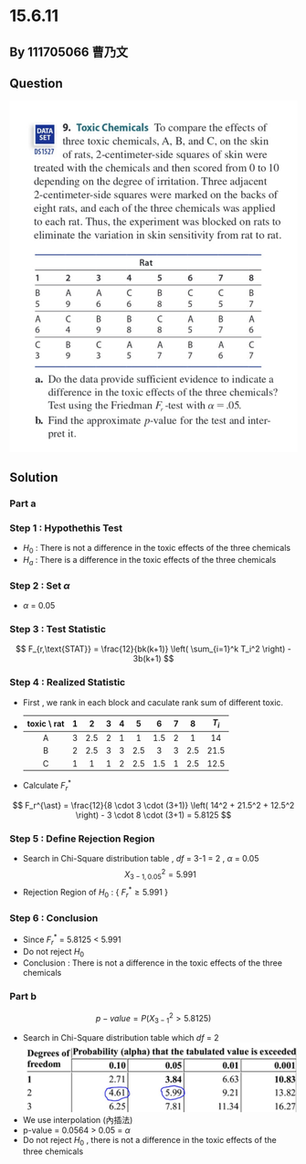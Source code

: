 # 15.6.11

## By 111705066 曹乃文

## Question
![images](https://github.com/HWTeng-Course/202402-Statistics/blob/main/Images/15.6.9.jpg)

## Solution

### Part a
### Step  1 :  Hypothethis Test
- $H_0$ : There is not a difference in the toxic effects of the three chemicals
- $H_a$ : There is a difference in the toxic effects of the three chemicals
### Step  2 :  Set $\alpha$
- $\alpha$ = 0.05 
### Step  3 :  Test Statistic

$$
F_{r,\text{STAT}} = \frac{12}{bk(k+1)} \left( \sum_{i=1}^k T_i^2 \right) - 3b(k+1)
$$

### Step  4 :  Realized Statistic
- First , we rank in each block and caculate rank sum of different toxic.
  
- |  toxic \ rat |  1  |  2  |  3  |  4  |  5  |  6  |  7  |  8  |  $T_i$  |  
  | :----------: | :-: | :-: | :-: | :-: | :-: | :-: | :-: | :-: |   :-:   |
  | A            | 3   | 2.5 | 2   | 1   | 1   | 1.5 | 2   | 1   |   14    |
  | B            | 2   | 2.5 | 3   | 3   | 2.5 | 3   | 3   | 2.5 |   21.5  | 
  | C            | 1   | 1   | 1   | 2   | 2.5 | 1.5 | 1   | 2.5 |   12.5  |



- Calculate $F_r^{\ast}$
  
$$
F_r^{\ast} = \frac{12}{8 \cdot 3 \cdot (3+1)} \left( 14^2 + 21.5^2 + 12.5^2 \right) - 3 \cdot 8 \cdot (3+1) = 5.8125
$$
### Step  5 :  Define Rejection Region
- Search in Chi-Square distribution table  ,  $df$ = 3-1 = 2  ,  $\alpha$ = 0.05
  $$X^2_{3-1,0.05} = 5.991$$
- Rejection Region of $H_0$ : { $F_r^{\ast} \geq 5.991$ }
### Step  6 :  Conclusion
- Since $F_r^{\ast}$ = 5.8125 < 5.991
- Do not reject $H_0$
- Conclusion : There is not a difference in the toxic effects of the three chemicals

### Part b
$$
p-value = P\left( X^2_{3-1} >  5.8125\right)
$$

- Search in Chi-Square distribution table  which  $df$ = 2
![images](https://github.com/HWTeng-Course/202402-Statistics/blob/main/Images/Chi_Square_15.6.9.JPG)
- We use interpolation (內插法)
- p-value = 0.0564 > 0.05 = $\alpha$
- Do not reject $H_0$ ,  there is not a difference in the toxic effects of the three chemicals
  
